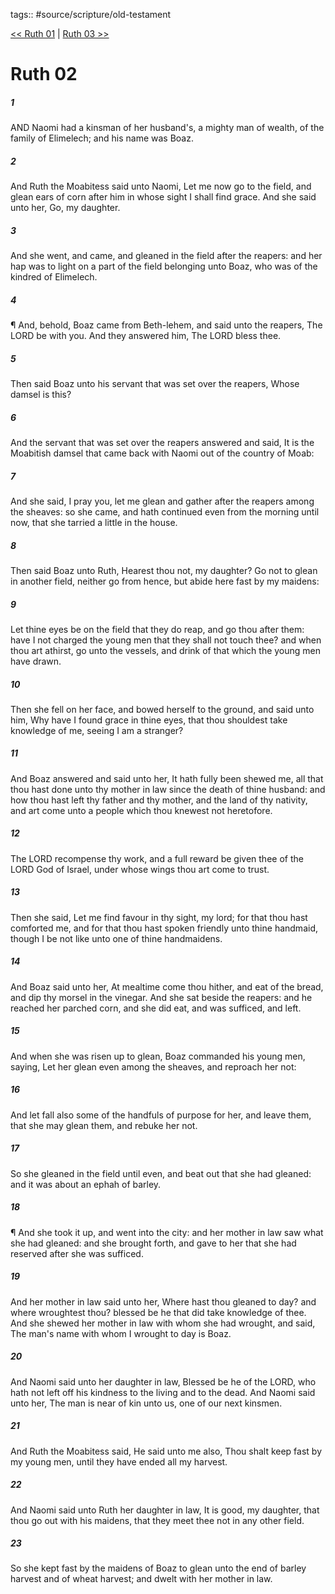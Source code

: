 tags:: #source/scripture/old-testament

[<< Ruth 01](source/scripture/old-testament/08_Ruth/Ruth_01.md) | [Ruth 03 >>](source/scripture/old-testament/08_Ruth/Ruth_03.md)

# Ruth 02

##### 1

AND Naomi had a kinsman of her husband's, a mighty man of wealth, of the family of Elimelech; and his name was Boaz.

##### 2

And Ruth the Moabitess said unto Naomi, Let me now go to the field, and glean ears of corn after him in whose sight I shall find grace. And she said unto her, Go, my daughter.

##### 3

And she went, and came, and gleaned in the field after the reapers: and her hap was to light on a part of the field belonging unto Boaz, who was of the kindred of Elimelech.

##### 4

¶ And, behold, Boaz came from Beth-lehem, and said unto the reapers, The LORD be with you. And they answered him, The LORD bless thee.

##### 5

Then said Boaz unto his servant that was set over the reapers, Whose damsel is this?

##### 6

And the servant that was set over the reapers answered and said, It is the Moabitish damsel that came back with Naomi out of the country of Moab:

##### 7

And she said, I pray you, let me glean and gather after the reapers among the sheaves: so she came, and hath continued even from the morning until now, that she tarried a little in the house.

##### 8

Then said Boaz unto Ruth, Hearest thou not, my daughter? Go not to glean in another field, neither go from hence, but abide here fast by my maidens:

##### 9

Let thine eyes be on the field that they do reap, and go thou after them: have I not charged the young men that they shall not touch thee? and when thou art athirst, go unto the vessels, and drink of that which the young men have drawn.

##### 10

Then she fell on her face, and bowed herself to the ground, and said unto him, Why have I found grace in thine eyes, that thou shouldest take knowledge of me, seeing I am a stranger?

##### 11

And Boaz answered and said unto her, It hath fully been shewed me, all that thou hast done unto thy mother in law since the death of thine husband: and how thou hast left thy father and thy mother, and the land of thy nativity, and art come unto a people which thou knewest not heretofore.

##### 12

The LORD recompense thy work, and a full reward be given thee of the LORD God of Israel, under whose wings thou art come to trust.

##### 13

Then she said, Let me find favour in thy sight, my lord; for that thou hast comforted me, and for that thou hast spoken friendly unto thine handmaid, though I be not like unto one of thine handmaidens.

##### 14

And Boaz said unto her, At mealtime come thou hither, and eat of the bread, and dip thy morsel in the vinegar. And she sat beside the reapers: and he reached her parched corn, and she did eat, and was sufficed, and left.

##### 15

And when she was risen up to glean, Boaz commanded his young men, saying, Let her glean even among the sheaves, and reproach her not:

##### 16

And let fall also some of the handfuls of purpose for her, and leave them, that she may glean them, and rebuke her not.

##### 17

So she gleaned in the field until even, and beat out that she had gleaned: and it was about an ephah of barley.

##### 18

¶ And she took it up, and went into the city: and her mother in law saw what she had gleaned: and she brought forth, and gave to her that she had reserved after she was sufficed.

##### 19

And her mother in law said unto her, Where hast thou gleaned to day? and where wroughtest thou? blessed be he that did take knowledge of thee. And she shewed her mother in law with whom she had wrought, and said, The man's name with whom I wrought to day is Boaz.

##### 20

And Naomi said unto her daughter in law, Blessed be he of the LORD, who hath not left off his kindness to the living and to the dead. And Naomi said unto her, The man is near of kin unto us, one of our next kinsmen.

##### 21

And Ruth the Moabitess said, He said unto me also, Thou shalt keep fast by my young men, until they have ended all my harvest.

##### 22

And Naomi said unto Ruth her daughter in law, It is good, my daughter, that thou go out with his maidens, that they meet thee not in any other field.

##### 23

So she kept fast by the maidens of Boaz to glean unto the end of barley harvest and of wheat harvest; and dwelt with her mother in law.
